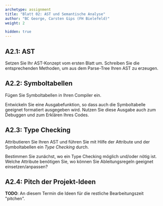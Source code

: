 ```yaml
---
archetype: assignment
title: "Blatt 02: AST und Semantische Analyse"
author: "BC George, Carsten Gips (FH Bielefeld)"
weight: 2

hidden: true
---
```



## A2.1: AST

Setzen Sie Ihr AST-Konzept vom ersten Blatt um. Schreiben Sie die entsprechenden
Methoden, um aus dem Parse-Tree Ihren AST zu erzeugen.


## A2.2: Symboltabellen

Fügen Sie Symboltabellen in Ihren Compiler ein.

Entwickeln Sie eine Ausgabefunktion, so dass auch die Symboltabelle geeignet
formatiert ausgegeben wird. Nutzen Sie diese Ausgabe auch zum Debuggen und
zum Erklären Ihres Codes.


## A2.3: Type Checking

Attributieren Sie Ihren AST und führen Sie mit Hilfe der Attribute und der
Symboltabellen ein _Type Checking_ durch.

Bestimmen Sie zunächst, wo ein Type Checking möglich und/oder nötig ist. Welche
Attribute benötigen Sie, wo können Sie Ableitungsregeln geeignet einsetzen/anpassen?

<!-- TODO Macht das hier überhaupt Sinn? Sieht man das nicht erst zur Laufzeit => Interpreter? -->
<!-- TODO Abstimmung mit Florian/Sebastian/Michael -->


## A2.4: Pitch der Projekt-Ideen

**TODO**: An diesem Termin die Ideen für die restliche Bearbeitungszeit "pitchen".
